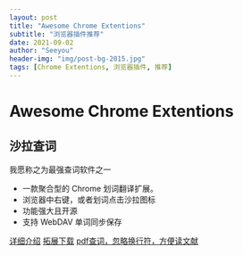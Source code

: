 ```yaml
---
layout: post
title: "Awesome Chrome Extentions"
subtitle: "浏览器插件推荐"
date: 2021-09-02
author: "Seeyou"
header-img: "img/post-bg-2015.jpg"
tags: [Chrome Extentions, 浏览器插件, 推荐]
---
```


# Awesome Chrome Extentions

## 沙拉查词

我愿称之为最强查词软件之一

- 一款聚合型的 Chrome 划词翻译扩展。
- 浏览器中右键，或者划词点击沙拉图标
- 功能强大且开源
- 支持 WebDAV 单词同步保存

[详细介绍](https://tingtalk.me/saladict/)
[拓展下载](https://chrome.google.com/webstore/detail/%E6%B2%99%E6%8B%89%E6%9F%A5%E8%AF%8D-%E8%81%9A%E5%90%88%E8%AF%8D%E5%85%B8%E5%88%92%E8%AF%8D%E7%BF%BB%E8%AF%91/cdonnmffkdaoajfknoeeecmchibpmkmg?hl=zh-CN)
[pdf查词，忽略换行符，方便读文献](https://github.com/crimx/ext-saladict/issues/1217)